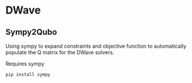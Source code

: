 # DWave

## Sympy2Qubo
Using sympy to expand constraints and objective function to automatically populate the Q matrix for the DWave solvers.


Requires sympy
```
pip install sympy
```
